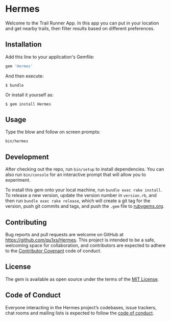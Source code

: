 # Hermes

Welcome to the Trail Runner App. In this app you can put in your location and get nearby trails, then filter results based on different preferences.

## Installation

Add this line to your application's Gemfile:

```ruby
gem 'Hermes'
```

And then execute:

    $ bundle

Or install it yourself as:

    $ gem install Hermes

## Usage
Type the blow and follow on screen prompts:

    bin/hermes

## Development

After checking out the repo, run `bin/setup` to install dependencies. You can also run `bin/console` for an interactive prompt that will allow you to experiment.

To install this gem onto your local machine, run `bundle exec rake install`. To release a new version, update the version number in `version.rb`, and then run `bundle exec rake release`, which will create a git tag for the version, push git commits and tags, and push the `.gem` file to [rubygems.org](https://rubygems.org).

## Contributing

Bug reports and pull requests are welcome on GitHub at https://github.com/qu1xs/Hermes. This project is intended to be a safe, welcoming space for collaboration, and contributors are expected to adhere to the [Contributor Covenant](http://contributor-covenant.org) code of conduct.

## License

The gem is available as open source under the terms of the [MIT License](https://opensource.org/licenses/MIT).

## Code of Conduct

Everyone interacting in the Hermes project’s codebases, issue trackers, chat rooms and mailing lists is expected to follow the [code of conduct](https://github.com/'super-subprogram-4370'/Hermes/blob/master/CODE_OF_CONDUCT.md).
